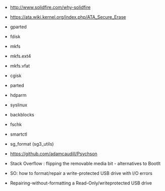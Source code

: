 - http://www.solidfire.com/why-solidfire

- https://ata.wiki.kernel.org/index.php/ATA_Secure_Erase
- gparted
- fdisk
- mkfs
- mkfs.ext4
- mkfs.vfat
- cgisk
- parted
- hdparm
- syslinux
- backblocks
- fschk
- smartctl
- sg_format (sg3_utils)
- https://github.com/adamcaudill/Psychson

- Stack Overflow : flipping the removable media bit - alternatives to BootIt
- SO: how to format/repair a write-protected USB drive with I/O errors
- Repairing-without-formatting a Read-Only/writeprotected USB drive
